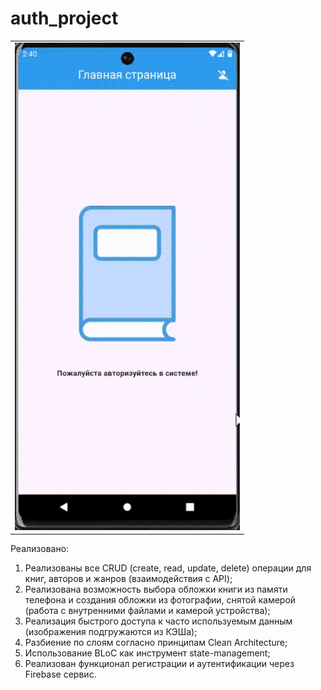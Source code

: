 # auth_project

<table class="iksweb">
	<tbody>
		<tr>
			<td>
			  <img src="https://github.com/SokolovAndr/auth_project/blob/main/gif.gif" width="360" height="780"/>
			</td>
		</tr>
	</tbody>
</table>

Реализовано:
1) Реализованы все CRUD (create, read, update, delete) операции для книг, авторов и жанров (взаимодействия с API);
2) Реализована возможность выбора обложки книги из памяти телефона и создания обложки из фотографии, снятой камерой (работа с внутренними файлами и камерой устройства);
3) Реализация быстрого доступа к часто используемым данным (изображения подгружаются из КЭШа);
4) Разбиение по слоям согласно принципам Clean Architecture;
5) Использование BLoC как инструмент state-management;
6) Реализован функционал регистрации и аутентификации через Firebase сервис.
